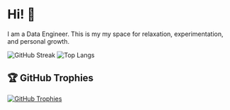 # Hi! 👋 
I am a Data Engineer. This is my my space for relaxation, experimentation, and personal growth.

![GitHub Streak](https://github-readme-streak-stats.herokuapp.com?user=Kodotautas&hide_border=true&theme=transparent&hide_current_streak=true&hide_longest_streak=true)
![Top Langs](https://github-readme-stats.vercel.app/api/top-langs/?username=Kodotautas&layout=compact&hide_border=true&theme=transparent&bg_color=00000000&langs_count=6&hide=jupyter%20notebook,shell,tex,css,php)

## 🏆 GitHub Trophies

<p align="left">
  <a href="https://github.com/ryo-ma/github-profile-trophy">
    <img src="https://github-profile-trophy.vercel.app/?username=Kodotautas&theme=transparent&column=7" alt="GitHub Trophies" />
  </a>
</p>
